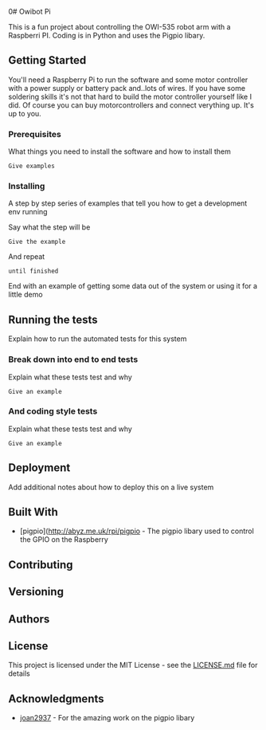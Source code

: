 0# Owibot Pi

This is a fun project about controlling the OWI-535 robot arm with a Raspberri PI. Coding is in Python and uses the Pigpio libary.

## Getting Started

You'll need a Raspberry Pi to run the software and some motor controller with a power supply or battery pack and..lots of wires. If you have some soldering skills it's not that hard to build the motor controller yourself like I did. Of course you can buy motorcontrollers and connect verything up. It's up to you.

### Prerequisites

What things you need to install the software and how to install them

```
Give examples
```

### Installing

A step by step series of examples that tell you how to get a development env running

Say what the step will be

```
Give the example
```

And repeat

```
until finished
```

End with an example of getting some data out of the system or using it for a little demo

## Running the tests

Explain how to run the automated tests for this system

### Break down into end to end tests

Explain what these tests test and why

```
Give an example
```

### And coding style tests

Explain what these tests test and why

```
Give an example
```

## Deployment

Add additional notes about how to deploy this on a live system

## Built With

* [pigpio](http://abyz.me.uk/rpi/pigpio - The pigpio libary used to control the GPIO on the Raspberry

## Contributing


## Versioning


## Authors


## License

This project is licensed under the MIT License - see the [LICENSE.md](LICENSE.md) file for details

## Acknowledgments

* [joan2937](https://github.com/joan2937) - For the amazing work on the pigpio libary

